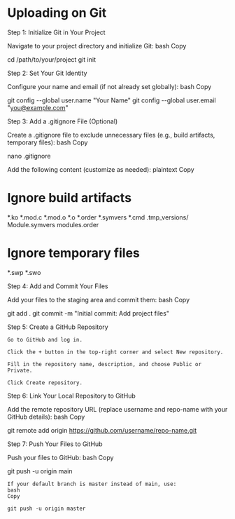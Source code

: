 # Uploading on Git

Step 1: Initialize Git in Your Project

Navigate to your project directory and initialize Git:
bash
Copy

cd /path/to/your/project
git init

Step 2: Set Your Git Identity

Configure your name and email (if not already set globally):
bash
Copy

git config --global user.name "Your Name"
git config --global user.email "you@example.com"

Step 3: Add a .gitignore File (Optional)

Create a .gitignore file to exclude unnecessary files (e.g., build artifacts, temporary files):
bash
Copy

nano .gitignore

Add the following content (customize as needed):
plaintext
Copy

# Ignore build artifacts
*.ko
*.mod.c
*.mod.o
*.o
*.order
*.symvers
*.cmd
.tmp_versions/
Module.symvers
modules.order

# Ignore temporary files
*.swp
*.swo

Step 4: Add and Commit Your Files

Add your files to the staging area and commit them:
bash
Copy

git add .
git commit -m "Initial commit: Add project files"

Step 5: Create a GitHub Repository

    Go to GitHub and log in.

    Click the + button in the top-right corner and select New repository.

    Fill in the repository name, description, and choose Public or Private.

    Click Create repository.

Step 6: Link Your Local Repository to GitHub

Add the remote repository URL (replace username and repo-name with your GitHub details):
bash
Copy

git remote add origin https://github.com/username/repo-name.git

Step 7: Push Your Files to GitHub

Push your files to GitHub:
bash
Copy

git push -u origin main

    If your default branch is master instead of main, use:
    bash
    Copy

    git push -u origin master
